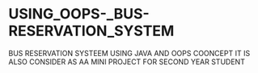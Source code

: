 # USING_OOPS-_BUS-RESERVATION_SYSTEM
BUS RESERVATION SYSTEEM USING JAVA AND  OOPS  COONCEPT IT IS ALSO CONSIDER AS AA MINI PROJECT FOR SECOND YEAR STUDENT 
